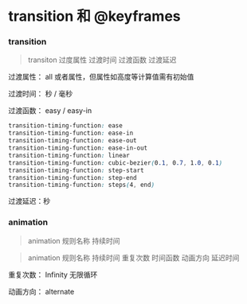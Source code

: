 # transition 和 @keyframes

### transition

> transiton 过度属性 过渡时间 过渡函数 过渡延迟

过渡属性： all  或者属性，但属性如高度等计算值需有初始值

过渡时间： 秒 / 毫秒

过渡函数： easy / easy-in

```css
transition-timing-function: ease
transition-timing-function: ease-in
transition-timing-function: ease-out
transition-timing-function: ease-in-out
transition-timing-function: linear
transition-timing-function: cubic-bezier(0.1, 0.7, 1.0, 0.1)
transition-timing-function: step-start
transition-timing-function: step-end
transition-timing-function: steps(4, end)
```

过渡延迟：秒 

### animation 

> animation 规则名称 持续时间

> animation  规则名称 持续时间 重复次数 时间函数 动画方向 延迟时间

重复次数： Infinity 无限循环

动画方向： alternate


